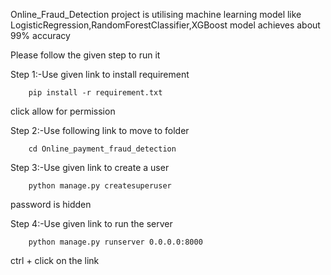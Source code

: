 Online_Fraud_Detection project is utilising machine learning model like LogisticRegression,RandomForestClassifier,XGBoost 
model achieves about 99% accuracy

Please follow the given step to run it

Step 1:-Use given link to install requirement

        pip install -r requirement.txt

click allow for permission

Step 2:-Use following link to move to folder
        
        cd Online_payment_fraud_detection

Step 3:-Use given link to create a user

        python manage.py createsuperuser

password is hidden

Step 4:-Use given link to run the server
        
        python manage.py runserver 0.0.0.0:8000

ctrl + click on the link
